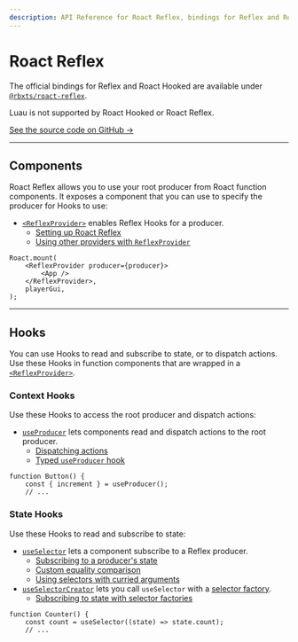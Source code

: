 ```yaml
---
description: API Reference for Roact Reflex, bindings for Reflex and Roact Hooked.
---
```


# Roact Reflex

The official bindings for Reflex and Roact Hooked are available under [`@rbxts/roact-reflex`](https://www.npmjs.com/package/@rbxts/roact-reflex).

Luau is not supported by Roact Hooked or Roact Reflex.

[See the source code on GitHub →](https://github.com/littensy/roact-reflex)

---

## Components

Roact Reflex allows you to use your root producer from Roact function components. It exposes a component that you can use to specify the producer for Hooks to use:

-   [`<ReflexProvider>`](reflex-provider) enables Reflex Hooks for a producer.
    -   [Setting up Roact Reflex](reflex-provider#setting-up-roact-reflex)
    -   [Using other providers with `ReflexProvider`](reflex-provider#using-other-providers-with-reflexprovider)

```tsx
Roact.mount(
	<ReflexProvider producer={producer}>
		<App />
	</ReflexProvider>,
	playerGui,
);
```

---

## Hooks

You can use Hooks to read and subscribe to state, or to dispatch actions. Use these Hooks in function components that are wrapped in a [`<ReflexProvider>`](reflex-provider).

### Context Hooks

Use these Hooks to access the root producer and dispatch actions:

-   [`useProducer`](use-producer) lets components read and dispatch actions to the root producer.
    -   [Dispatching actions](use-producer#dispatching-actions)
    -   [Typed `useProducer` hook](use-producer#typed-useproducer-hook)

```tsx
function Button() {
    const { increment } = useProducer();
    // ...
```

### State Hooks

Use these Hooks to read and subscribe to state:

-   [`useSelector`](use-selector) lets a component subscribe to a Reflex producer.
    -   [Subscribing to a producer's state](use-selector#subscribing-to-a-producers-state)
    -   [Custom equality comparison](use-selector#custom-equality-comparison)
    -   [Using selectors with curried arguments](use-selector#using-selectors-with-curried-arguments)
-   [`useSelectorCreator`](use-selector-creator) lets you call `useSelector` with a [selector factory](../reflex/create-selector#selector-factories).
    -   [Subscribing to state with selector factories](use-selector-creator#subscribing-to-state-with-selector-factories)

```tsx
function Counter() {
    const count = useSelector((state) => state.count);
    // ...
```
